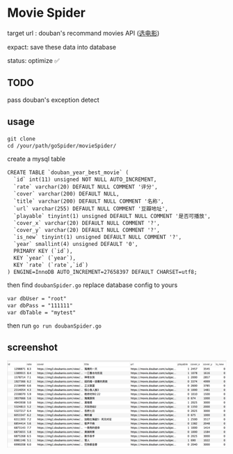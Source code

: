 # Movie Spider

target url : douban's recommand movies API (<a href="https://movie.douban.com/explore">选电影</a>)

expact: save these data into database

status: optimize ✅ 

## TODO

pass douban's exception detect

## usage

```
git clone
cd /your/path/goSpider/movieSpider/
```

create a mysql table
```
CREATE TABLE `douban_year_best_movie` (
  `id` int(11) unsigned NOT NULL AUTO_INCREMENT,
  `rate` varchar(20) DEFAULT NULL COMMENT '评分',
  `cover` varchar(200) DEFAULT NULL,
  `title` varchar(200) DEFAULT NULL COMMENT '名称',
  `url` varchar(255) DEFAULT NULL COMMENT '豆瓣地址',
  `playable` tinyint(1) unsigned DEFAULT NULL COMMENT '是否可播放',
  `cover_x` varchar(20) DEFAULT NULL COMMENT '?',
  `cover_y` varchar(20) DEFAULT NULL COMMENT '?',
  `is_new` tinyint(1) unsigned DEFAULT NULL COMMENT '?',
  `year` smallint(4) unsigned DEFAULT '0',
  PRIMARY KEY (`id`),
  KEY `year` (`year`),
  KEY `rate` (`rate`,`id`)
) ENGINE=InnoDB AUTO_INCREMENT=27658397 DEFAULT CHARSET=utf8;
```

then find `doubanSpider.go` replace database config to yours

```
var dbUser = "root"
var dbPass = "111111"
var dbTable = "mytest"
```

then run ```go run doubanSpider.go```

## screenshot

<img src="https://github.com/zmisgod/goSpider/blob/master/demo/douban_movie.png">